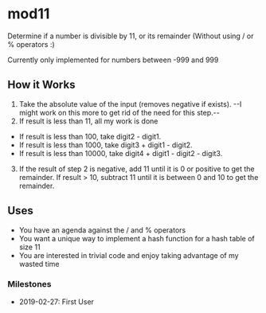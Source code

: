 # mod11
Determine if a number is divisible by 11, or its remainder (Without using / or % operators :)

Currently only implemented for numbers between -999 and 999

## How it Works
1. Take the absolute value of the input (removes negative if exists). --I might work on this more to get rid of the need for this step.--
2. If result is less than 11, all my work is done 
  - If result is less than 100, take digit2 - digit1.
  - If result is less than 1000, take digit3 + digit1 - digit2. 
  - If result is less than 10000, take digit4 + digit1 - digit2 - digit3.
3. If the result of step 2 is negative, add 11 until it is 0 or positive to get the remainder. If result > 10, subtract 11 until it is between 0 and 10 to get the remainder.

## Uses
- You have an agenda against the / and % operators
- You want a unique way to implement a hash function for a hash table of size 11
- You are interested in trivial code and enjoy taking advantage of my wasted time

### Milestones
- 2019-02-27: First User
